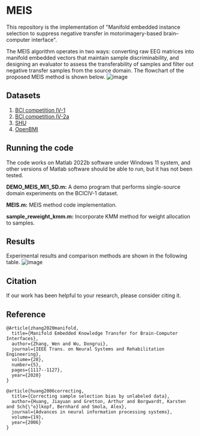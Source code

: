 # MEIS
This repository is the implementation of "Manifold embedded instance selection to suppress negative transfer in motorimagery-based brain–computer interface".

The MEIS algorithm operates in two ways: converting raw EEG matrices into manifold embedded vectors that maintain sample discriminability, and designing an evaluator to assess the transferability of samples and filter out
negative transfer samples from the source domain.
The flowchart of the proposed MEIS method is shown below.
![image](https://github.com/ZilinL/MEIS/assets/10232596/0be405b0-5bb3-4e70-98b5-72de19abe2bb)



## Datasets
1. [BCI competition IV-1](https://www.bbci.de/competition/iv/)
2. [BCI competition IV-2a](https://www.bbci.de/competition/iv/)
3. [SHU](https://figshare.com/articles/software/shu_dataset/19228725/1)
4. [OpenBMI](http://gigadb.org/dataset/view/id/100542)

## Running the code
The code works on Matlab 2022b software under Windows 11 system, and other versions of Matlab software should be able to run, but it has not been tested.

**DEMO_MEIS_MI1_SD.m:** A demo program that performs single-source domain experiments on the BCICIV-1 dataset.

**MEIS.m:** MEIS method code implementation.

**sample_reweight_kmm.m:** Incorporate KMM method for weight allocation to samples.

## Results
Experimental results and comparison methods are shown in the following table.
![image](https://github.com/ZilinL/MEIS/assets/10232596/3fcaabaf-6785-4edd-ba05-276093ac978a)

## Citation
If our work has been helpful to your research, please consider citing it.

## Reference
```
@Article{zhang2020manifold,
  title={Manifold Embedded Knowledge Transfer for Brain-Computer Interfaces},
  author={Zhang, Wen and Wu, Dongrui},
  journal={IEEE Trans. on Neural Systems and Rehabilitation Engineering},
  volume={28},
  number={5},
  pages={1117--1127},
  year={2020}
}
```

```
@article{huang2006correcting,
  title={Correcting sample selection bias by unlabeled data},
  author={Huang, Jiayuan and Gretton, Arthur and Borgwardt, Karsten and Sch{\"o}lkopf, Bernhard and Smola, Alex},
  journal={Advances in neural information processing systems},
  volume={19},
  year={2006}
}
```
